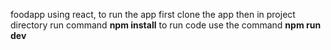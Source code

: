 foodapp using react, to run the app first clone the app then in project directory run command **npm install** to run code use the command **npm run dev** 
